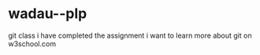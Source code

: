 # wadau--plp
git class
i have completed the assignment
i want to learn more about git on w3school.com
